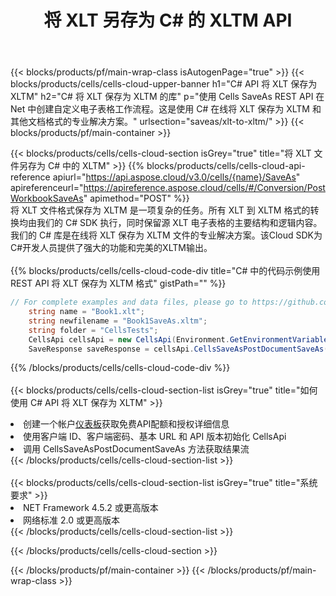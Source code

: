 ﻿---
title: 将 XLT 另存为 C# 的 XLTM API
description: 使用Aspose.Cells Cloud SDK for C#将XLT格式文件保存为XLTM格式文件。
url: /zh/net/saveas/xlt-to-xltm/
---
{{< blocks/products/pf/main-wrap-class isAutogenPage="true" >}}
{{< blocks/products/cells/cells-cloud-upper-banner h1="C# API 将 XLT 保存为 XLTM" h2="C# 将 XLT 保存为 XLTM 的库" p="使用 Cells SaveAs REST API 在 Net 中创建自定义电子表格工作流程。这是使用 C# 在线将 XLT 保存为 XLTM 和其他文档格式的专业解决方案。" urlsection="saveas/xlt-to-xltm/" >}}
{{< blocks/products/pf/main-container >}}

{{< blocks/products/cells/cells-cloud-section isGrey="true" title="将 XLT 文件另存为 C# 中的 XLTM" >}}
{{% blocks/products/cells/cells-cloud-api-reference apiurl="https://api.aspose.cloud/v3.0/cells/{name}/SaveAs" apireferenceurl="https://apireference.aspose.cloud/cells/#/Conversion/PostWorkbookSaveAs" apimethod="POST" %}}
<br/>
将 XLT 文件格式保存为 XLTM 是一项复杂的任务。所有 XLT 到 XLTM 格式的转换均由我们的 C# SDK 执行，同时保留源 XLT 电子表格的主要结构和逻辑内容。我们的 C# 库是在线将 XLT 保存为 XLTM 文件的专业解决方案。该Cloud SDK为C#开发人员提供了强大的功能和完美的XLTM输出。
<br/>
<br/>
{{% blocks/products/cells/cells-cloud-code-div title="C# 中的代码示例使用 REST API 将 XLT 保存为 XLTM 格式" gistPath="" %}}
  
```cs
// For complete examples and data files, please go to https://github.com/aspose-cells-cloud/aspose-cells-cloud-dotnet/
    string name = "Book1.xlt";
    string newfilename = "Book1SaveAs.xltm";
    string folder = "CellsTests";
    CellsApi cellsApi = new CellsApi(Environment.GetEnvironmentVariable("ProductClientId"), Environment.GetEnvironmentVariable("ProductClientSecret"));
    SaveResponse saveResponse = cellsApi.CellsSaveAsPostDocumentSaveAs(name, null, newfilename, null,null,folder);
```
  
{{% /blocks/products/cells/cells-cloud-code-div %}}
<br/>
<br/>
{{< blocks/products/cells/cells-cloud-section-list isGrey="true" title="如何使用 C# API 将 XLT 保存为 XLTM" >}}
<li>创建一个帐户<a href="https://dashboard.aspose.cloud/">仪表板</a>获取免费API配额和授权详细信息</li>
<li>使用客户端 ID、客户端密码、基本 URL 和 API 版本初始化 CellsApi</li>
<li>调用 CellsSaveAsPostDocumentSaveAs 方法获取结果流</li>
{{< /blocks/products/cells/cells-cloud-section-list >}}
<br/>
<br/>
{{< blocks/products/cells/cells-cloud-section-list isGrey="true" title="系统要求" >}}
<li>NET Framework 4.5.2 或更高版本</li>
<li>网络标准 2.0 或更高版本</li>
{{< /blocks/products/cells/cells-cloud-section-list >}}

{{< /blocks/products/cells/cells-cloud-section >}}

{{< /blocks/products/pf/main-container >}}
{{< /blocks/products/pf/main-wrap-class >}}
